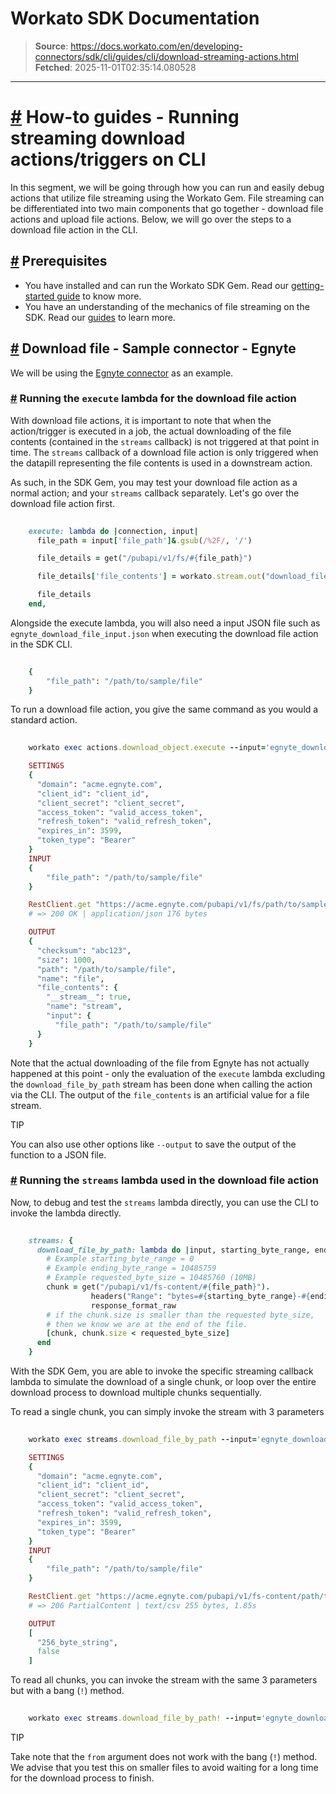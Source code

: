 # Workato SDK Documentation

> **Source**: https://docs.workato.com/en/developing-connectors/sdk/cli/guides/cli/download-streaming-actions.html
> **Fetched**: 2025-11-01T02:35:14.080528

---

# [#](<#how-to-guides-running-streaming-download-actions-triggers-on-cli>) How-to guides - Running streaming download actions/triggers on CLI

In this segment, we will be going through how you can run and easily debug actions that utilize file streaming using the Workato Gem. File streaming can be differentiated into two main components that go together - download file actions and upload file actions. Below, we will go over the steps to a download file action in the CLI.

## [#](<#prerequisites>) Prerequisites

  * You have installed and can run the Workato SDK Gem. Read our [getting-started guide](</developing-connectors/sdk/cli/guides/getting-started.html>) to know more.
  * You have an understanding of the mechanics of file streaming on the SDK. Read our [guides](</developing-connectors/sdk/guides/building-actions/streaming.html>) to learn more.

## [#](<#download-file-sample-connector-egnyte>) Download file - Sample connector - Egnyte

We will be using the [Egnyte connector](</developing-connectors/sdk/guides/building-actions/streaming/download-stream.html>) as an example.

### [#](<#running-the-execute-lambda-for-the-download-file-action>) Running the `execute` lambda for the download file action

With download file actions, it is important to note that when the action/trigger is executed in a job, the actual downloading of the file contents (contained in the `streams` callback) is not triggered at that point in time. The `streams` callback of a download file action is only triggered when the datapill representing the file contents is used in a downstream action.

As such, in the SDK Gem, you may test your download file action as a normal action; and your `streams` callback separately. Let's go over the download file action first.
```ruby
 
    execute: lambda do |connection, input|
      file_path = input['file_path']&.gsub(/%2F/, '/')

      file_details = get("/pubapi/v1/fs/#{file_path}")

      file_details['file_contents'] = workato.stream.out("download_file_by_path", { file_path: file_path})

      file_details
    end,


```

Alongside the execute lambda, you will also need a input JSON file such as `egnyte_download_file_input.json` when executing the download file action in the SDK CLI.
```ruby
 
    {
        "file_path": "/path/to/sample/file"
    }


```

To run a download file action, you give the same command as you would a standard action.
```ruby
 
    workato exec actions.download_object.execute --input='egnyte_download_file_input.json' --verbose

    SETTINGS
    {
      "domain": "acme.egnyte.com",
      "client_id": "client_id",
      "client_secret": "client_secret",
      "access_token": "valid_access_token",
      "refresh_token": "valid_refresh_token",
      "expires_in": 3599,
      "token_type": "Bearer"
    }
    INPUT
    {
        "file_path": "/path/to/sample/file"
    }

    RestClient.get "https://acme.egnyte.com/pubapi/v1/fs/path/to/sample/file", "Accept"=>"application/json", "Accept-Encoding"=>"gzip, deflate", "Authorization"=>"Bearer valid_access_token", "Content-Length"=>"207", "Content-Type"=>"application/json", "User-Agent"=>"rest-client/2.0.2 (darwin19.6.0 x86_64) ruby/2.4.10p364"
    # => 200 OK | application/json 176 bytes       

    OUTPUT
    {
      "checksum": "abc123",
      "size": 1000,
      "path": "/path/to/sample/file",
      "name": "file",
      "file_contents": {
        "__stream__": true,
        "name": "stream",
        "input": {
          "file_path": "/path/to/sample/file"
      }
    }


```

Note that the actual downloading of the file from Egnyte has not actually happened at this point - only the evaluation of the `execute` lambda excluding the `download_file_by_path` stream has been done when calling the action via the CLI. The output of the `file_contents` is an artificial value for a file stream.

TIP

You can also use other options like `--output` to save the output of the function to a JSON file.

### [#](<#running-the-streams-lambda-used-in-the-download-file-action>) Running the `streams` lambda used in the download file action

Now, to debug and test the `streams` lambda directly, you can use the CLI to invoke the lambda directly.
```ruby
 
    streams: {
      download_file_by_path: lambda do |input, starting_byte_range, ending_byte_range, requested_byte_size|
        # Example starting_byte_range = 0
        # Example ending_byte_range = 10485759 
        # Example requested_byte_size = 10485760 (10MB)
        chunk = get("/pubapi/v1/fs-content/#{file_path}").
                  headers("Range": "bytes=#{starting_byte_range}-#{ending_byte_range}").
                  response_format_raw
        # if the chunk.size is smaller than the requested byte_size, 
        # then we know we are at the end of the file.
        [chunk, chunk.size < requested_byte_size]
      end
    }


```

With the SDK Gem, you are able to invoke the specific streaming callback lambda to simulate the download of a single chunk, or loop over the entire download process to download multiple chunks sequentially.

To read a single chunk, you can simply invoke the stream with 3 parameters
```ruby
 
    workato exec streams.download_file_by_path --input='egnyte_download_file_input.json' --from=0 --frame_size=256 --verbose

    SETTINGS
    {
      "domain": "acme.egnyte.com",
      "client_id": "client_id",
      "client_secret": "client_secret",
      "access_token": "valid_access_token",
      "refresh_token": "valid_refresh_token",
      "expires_in": 3599,
      "token_type": "Bearer"
    }
    INPUT
    {
        "file_path": "/path/to/sample/file"
    }

    RestClient.get "https://acme.egnyte.com/pubapi/v1/fs-content/path/to/sample/file", "Range"=>"bytes=0-255", "Accept"=>"application/json", "Accept-Encoding"=>"gzip, deflate", "Authorization"=>"Bearer valid_access_token", "Content-Length"=>"207", "User-Agent"=>"rest-client/2.0.2 (darwin19.6.0 x86_64) ruby/2.4.10p364"
    # => 206 PartialContent | text/csv 255 bytes, 1.85s       

    OUTPUT
    [
      "256_byte_string",
      false
    ]


```

To read all chunks, you can invoke the stream with the same 3 parameters but with a bang (`!`) method.
```ruby
 
    workato exec streams.download_file_by_path! --input='egnyte_download_file_input.json' --frame_size=256 --verbose


```

TIP

Take note that the `from` argument does not work with the bang (`!`) method. We advise that you test this on smaller files to avoid waiting for a long time for the download process to finish.
